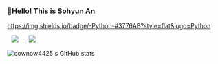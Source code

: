 ### 🥑Hello! This is Sohyun An

<!--
**cownow4425/cownow4425** is a ✨ _special_ ✨ repository because its `README.md` (this file) appears on your GitHub profile.

Here are some ideas to get you started:

- 🔭 I’m currently working on ...
- 🌱 I’m currently learning ...
- 👯 I’m looking to collaborate on ...
- 🤔 I’m looking for help with ...
- 💬 Ask me about ...
- 📫 How to reach me: ...
- 😄 Pronouns: ...
- ⚡ Fun fact: ...
-->

https://img.shields.io/badge/-Python-#3776AB?style=flat&logo=Python


<a href="https://www.instagram.com/sohyeon__an/">
    <img 
        src="http://img.shields.io/badge/-Instagram-222222?style=flat&logo=Instagram&link=https://www.instagram.com/sohyeon__an/"
        style="height : auto; margin-left : 10px; margin-right : 10px;"/>
</a>


<a href="https://velog.io/@cownow">
    <img 
        src="http://img.shields.io/badge/-Velog-222222?style=flat&logo=Vector Logo Zone&link=https://velog.io/@cownow"
        style="height : auto; margin-left : 10px; margin-right : 10px;"/>
</a>

![cownow4425's GitHub stats](https://github-readme-stats.vercel.app/api?username=cownow4425&show_icons=true&theme=vue-dark)

<!-- [![Top Langs](https://github-readme-stats.vercel.app/api/top-langs/?username=cownow4425&layout=compact&theme=vue-dark&langs_count=6)](https://github.com/anuraghazra/github-readme-stats)
 -->
